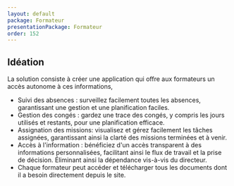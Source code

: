 ```yaml
---
layout: default
package: Formateur
presentationPackage: Formateur
order: 152
---
```


## Idéation

La solution consiste à créer une application qui offre aux formateurs un accès autonome à ces informations, 
-  Suivi des absences : surveillez facilement toutes les absences, garantissant une gestion et une planification faciles.
-  Gestion des congés : gardez une trace des congés, y compris les jours utilisés et restants, pour une planification efficace.
-  Assignation des missions: visualisez et gérez facilement les tâches assignées, garantissant ainsi la clarté des missions terminées et à venir.
-  Accès à l'information : bénéficiez d'un accès transparent à des informations personnalisées, facilitant ainsi le flux de travail et la prise de décision.
Éliminant ainsi la dépendance vis-à-vis du directeur.
- Chaque formateur peut accéder et télécharger tous les documents dont il a besoin directement depuis le site.

<!-- new slide -->
